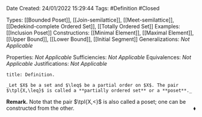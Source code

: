 <br />
<br />

Date Created: 24/01/2022 15:29:44
Tags: #Definition #Closed 

Types: [[Bounded Poset]], [[Join-semilattice]], [[Meet-semilattice]], [[Dedekind-complete Ordered Set]], [[Totally Ordered Set]]
Examples: [[Inclusion Poset]]
Constructions: [[Minimal Element]], [[Maximal Element]], [[Upper Bound]], [[Lower Bound]], [[Initial Segment]]
Generalizations: _Not Applicable_

Properties: _Not Applicable_
Sufficiencies: _Not Applicable_
Equivalences: _Not Applicable_
Justifications: _Not Applicable_

``` ad-Definition
title: Definition.

_Let $X$ be a set and $\leq$ be a partial order on $X$. The pair $\tpl{X,\leq}$ is called a **partially ordered set** or a **poset**._

```

**Remark.** Note that the pair $\tpl{X,<}$ is also called a poset; one can be constructed from the other.<span style="float:right;">$\blacklozenge$</span>
